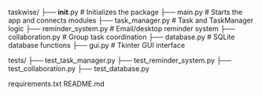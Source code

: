 taskwise/
├── __init__.py            # Initializes the package
├── main.py                # Starts the app and connects modules
├── task_manager.py        # Task and TaskManager logic
├── reminder_system.py     # Email/desktop reminder system
├── collaboration.py       # Group task coordination
├── database.py            # SQLite database functions
├── gui.py                 # Tkinter GUI interface

tests/
├── test_task_manager.py
├── test_reminder_system.py
├── test_collaboration.py
├── test_database.py

requirements.txt
README.md
